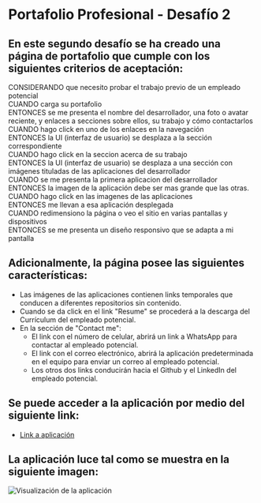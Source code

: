# Portafolio Profesional - Desafío 2
## En este segundo desafío se ha creado una página de portafolio que cumple con los siguientes criterios de aceptación:

CONSIDERANDO que necesito probar el trabajo previo de un empleado potencial  
CUANDO carga su portafolio  
ENTONCES se me presenta el nombre del desarrollador, una foto o avatar reciente, y enlaces a secciones sobre ellos, su trabajo y cómo   contactarlos  
CUANDO hago click en uno de los enlaces en la navegación  
ENTONCES la UI (interfaz de usuario) se desplaza a la sección correspondiente  
CUANDO hago click en la seccion acerca de su trabajo  
ENTONCES la UI (interfaz de usuario) se desplaza a una sección con imágenes tituladas de las aplicaciones del desarrollador  
CUANDO se me presenta la primera aplicacion del desarrollador  
ENTONCES la imagen de la aplicación debe ser mas grande que las otras.  
CUANDO hago click en las imagenes de las aplicaciones  
ENTONCES me llevan a esa aplicación desplegada  
CUANDO redimensiono la página o veo el sitio en varias pantallas y dispositivos  
ENTONCES se me presenta un diseño responsivo que se adapta a mi pantalla  

## Adicionalmente, la página posee las siguientes características:

* Las imágenes de las aplicaciones contienen links temporales que conducen a diferentes repositorios sin contenido.
* Cuando se da click en el link "Resume" se procederá a la descarga del Currículum del empleado potencial.
* En la sección de "Contact me":
    + El link con el número de celular, abrirá un link a WhatsApp para contactar al empleado potencial.
    + El link con el correo electrónico, abrirá la aplicación predeterminada en el equipo para enviar un correo al empleado potencial.
    + Los otros dos links conducirán hacia el Github y el LinkedIn del empleado potencial.

## Se puede acceder a la aplicación por medio del siguiente link:

* [Link a aplicación](https://jorgeramirezanzaldo.github.io/Portafolio/)

## La aplicación luce tal como se muestra en la siguiente imagen:

![Visualización de la aplicación](./assets/images/Portfolio_screenshot.png)
